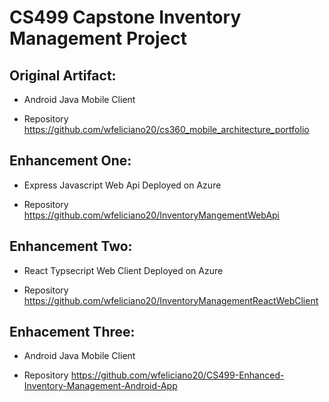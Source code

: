 # CS499 Capstone Inventory Management Project

## Original Artifact:

- Android Java Mobile Client

- Repository https://github.com/wfeliciano20/cs360_mobile_architecture_portfolio

## Enhancement One:

- Express Javascript Web Api Deployed on Azure

- Repository https://github.com/wfeliciano20/InventoryMangementWebApi

## Enhancement Two:

- React Typsecript Web Client Deployed on Azure

- Repository https://github.com/wfeliciano20/InventoryManagementReactWebClient

## Enhacement Three:

- Android Java Mobile Client

- Repository https://github.com/wfeliciano20/CS499-Enhanced-Inventory-Management-Android-App
